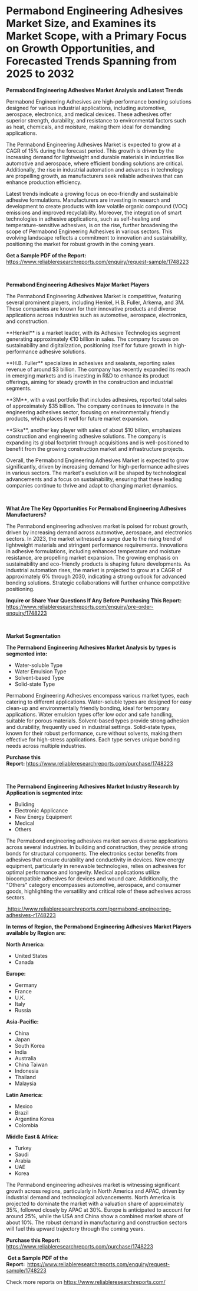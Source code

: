 <p><h1>Permabond Engineering Adhesives Market Size, and Examines its Market Scope, with a Primary Focus on Growth Opportunities, and Forecasted Trends Spanning from 2025 to 2032</h1></p><p><strong>Permabond Engineering Adhesives Market Analysis and Latest Trends</strong></p>
<p><p>Permabond Engineering Adhesives are high-performance bonding solutions designed for various industrial applications, including automotive, aerospace, electronics, and medical devices. These adhesives offer superior strength, durability, and resistance to environmental factors such as heat, chemicals, and moisture, making them ideal for demanding applications.</p><p>The Permabond Engineering Adhesives Market is expected to grow at a CAGR of 15% during the forecast period. This growth is driven by the increasing demand for lightweight and durable materials in industries like automotive and aerospace, where efficient bonding solutions are critical. Additionally, the rise in industrial automation and advances in technology are propelling growth, as manufacturers seek reliable adhesives that can enhance production efficiency.</p><p>Latest trends indicate a growing focus on eco-friendly and sustainable adhesive formulations. Manufacturers are investing in research and development to create products with low volatile organic compound (VOC) emissions and improved recyclability. Moreover, the integration of smart technologies in adhesive applications, such as self-healing and temperature-sensitive adhesives, is on the rise, further broadening the scope of Permabond Engineering Adhesives in various sectors. This evolving landscape reflects a commitment to innovation and sustainability, positioning the market for robust growth in the coming years.</p></p>
<p><strong>Get a Sample PDF of the Report:&nbsp;</strong> <a href="https://www.reliableresearchreports.com/enquiry/request-sample/1748223?utm_campaign=3322&utm_medium=2&utm_source=Github&utm_content=ia&utm_term=01042025&utm_id=permabond-engineering-adhesives">https://www.reliableresearchreports.com/enquiry/request-sample/1748223</a></p>
<p>&nbsp;</p>
<p><strong>Permabond Engineering Adhesives Major Market Players</strong></p>
<p><p>The Permabond Engineering Adhesives Market is competitive, featuring several prominent players, including Henkel, H.B. Fuller, Arkema, and 3M. These companies are known for their innovative products and diverse applications across industries such as automotive, aerospace, electronics, and construction.</p><p>**Henkel** is a market leader, with its Adhesive Technologies segment generating approximately €10 billion in sales. The company focuses on sustainability and digitalization, positioning itself for future growth in high-performance adhesive solutions.</p><p>**H.B. Fuller** specializes in adhesives and sealants, reporting sales revenue of around $3 billion. The company has recently expanded its reach in emerging markets and is investing in R&D to enhance its product offerings, aiming for steady growth in the construction and industrial segments.</p><p>**3M**, with a vast portfolio that includes adhesives, reported total sales of approximately $35 billion. The company continues to innovate in the engineering adhesives sector, focusing on environmentally friendly products, which places it well for future market expansion.</p><p>**Sika**, another key player with sales of about $10 billion, emphasizes construction and engineering adhesive solutions. The company is expanding its global footprint through acquisitions and is well-positioned to benefit from the growing construction market and infrastructure projects.</p><p>Overall, the Permabond Engineering Adhesives Market is expected to grow significantly, driven by increasing demand for high-performance adhesives in various sectors. The market's evolution will be shaped by technological advancements and a focus on sustainability, ensuring that these leading companies continue to thrive and adapt to changing market dynamics.</p></p>
<p>&nbsp;</p>
<p><strong>What Are The Key Opportunities For Permabond Engineering Adhesives Manufacturers?</strong></p>
<p><p>The Permabond engineering adhesives market is poised for robust growth, driven by increasing demand across automotive, aerospace, and electronics sectors. In 2023, the market witnessed a surge due to the rising trend of lightweight materials and stringent performance requirements. Innovations in adhesive formulations, including enhanced temperature and moisture resistance, are propelling market expansion. The growing emphasis on sustainability and eco-friendly products is shaping future developments. As industrial automation rises, the market is projected to grow at a CAGR of approximately 6% through 2030, indicating a strong outlook for advanced bonding solutions. Strategic collaborations will further enhance competitive positioning.</p></p>
<p><strong>Inquire or Share Your Questions If Any Before Purchasing This Report:</strong> <a href="https://www.reliableresearchreports.com/enquiry/pre-order-enquiry/1748223?utm_campaign=3322&utm_medium=2&utm_source=Github&utm_content=ia&utm_term=01042025&utm_id=permabond-engineering-adhesives">https://www.reliableresearchreports.com/enquiry/pre-order-enquiry/1748223</a></p>
<p>&nbsp;</p>
<p><strong>Market Segmentation</strong></p>
<p><strong>The Permabond Engineering Adhesives Market Analysis by types is segmented into:</strong></p>
<p><ul><li>Water-soluble Type</li><li>Water Emulsion Type</li><li>Solvent-based Type</li><li>Solid-state Type</li></ul></p>
<p><p>Permabond Engineering Adhesives encompass various market types, each catering to different applications. Water-soluble types are designed for easy clean-up and environmentally friendly bonding, ideal for temporary applications. Water emulsion types offer low odor and safe handling, suitable for porous materials. Solvent-based types provide strong adhesion and durability, frequently used in industrial settings. Solid-state types, known for their robust performance, cure without solvents, making them effective for high-stress applications. Each type serves unique bonding needs across multiple industries.</p></p>
<p><strong>Purchase this Report:&nbsp;</strong><a href="https://www.reliableresearchreports.com/purchase/1748223?utm_campaign=3322&utm_medium=2&utm_source=Github&utm_content=ia&utm_term=01042025&utm_id=permabond-engineering-adhesives">https://www.reliableresearchreports.com/purchase/1748223</a></p>
<p>&nbsp;</p>
<p><strong>The Permabond Engineering Adhesives Market Industry Research by Application is segmented into:</strong></p>
<p><ul><li>Buliding</li><li>Electronic Applicance</li><li>New Energy Equipment</li><li>Medical</li><li>Others</li></ul></p>
<p><p>The Permabond engineering adhesives market serves diverse applications across several industries. In building and construction, they provide strong bonds for structural components. The electronics sector benefits from adhesives that ensure durability and conductivity in devices. New energy equipment, particularly in renewable technologies, relies on adhesives for optimal performance and longevity. Medical applications utilize biocompatible adhesives for devices and wound care. Additionally, the "Others" category encompasses automotive, aerospace, and consumer goods, highlighting the versatility and critical role of these adhesives across sectors.</p></p>
<p><a href="https://www.reliableresearchreports.com/permabond-engineering-adhesives-r1748223?utm_campaign=3322&utm_medium=2&utm_source=Github&utm_content=ia&utm_term=01042025&utm_id=permabond-engineering-adhesives">&nbsp;https://www.reliableresearchreports.com/permabond-engineering-adhesives-r1748223</a></p>
<p><strong>In terms of Region, the Permabond Engineering Adhesives Market Players available by Region are:</strong></p>
<p>
    <p> <strong> North America: </strong>
        <ul>
            <li>United States</li>
            <li>Canada</li>
        </ul>
        </p> 
    <p> <strong> Europe: </strong>
        <ul>
            <li>Germany</li>
            <li>France</li>
            <li>U.K.</li>
            <li>Italy</li>
            <li>Russia</li>
        </ul>
        </p> 
    <p> <strong> Asia-Pacific: </strong>
        <ul>
            <li>China</li>
            <li>Japan</li>
            <li>South Korea</li>
            <li>India</li>
            <li>Australia</li>
            <li>China Taiwan</li>
            <li>Indonesia</li>
            <li>Thailand</li>
            <li>Malaysia</li>
        </ul>
        </p> 
    <p> <strong> Latin America: </strong>
        <ul>
            <li>Mexico</li>
            <li>Brazil</li>
            <li>Argentina Korea</li>
            <li>Colombia</li>
        </ul>
        </p> 
    <p> <strong> Middle East & Africa: </strong>
        <ul>
            <li>Turkey</li>
            <li>Saudi</li>
            <li>Arabia</li>
            <li>UAE</li>
            <li>Korea</li>
        </ul>
    </p>
    </p>
<p><p>The Permabond engineering adhesives market is witnessing significant growth across regions, particularly in North America and APAC, driven by industrial demand and technological advancements. North America is projected to dominate the market with a valuation share of approximately 35%, followed closely by APAC at 30%. Europe is anticipated to account for around 25%, while the USA and China show a combined market share of about 10%. The robust demand in manufacturing and construction sectors will fuel this upward trajectory through the coming years.</p></p>
<p><strong>Purchase this Report: </strong><a href="https://www.reliableresearchreports.com/purchase/1748223?utm_campaign=3322&utm_medium=2&utm_source=Github&utm_content=ia&utm_term=01042025&utm_id=permabond-engineering-adhesives">https://www.reliableresearchreports.com/purchase/1748223</a></p>
<p>&nbsp;<strong>Get a Sample PDF of the Report:&nbsp;&nbsp;</strong><a href="https://www.reliableresearchreports.com/enquiry/request-sample/1748223?utm_campaign=3322&utm_medium=2&utm_source=Github&utm_content=ia&utm_term=01042025&utm_id=permabond-engineering-adhesives">https://www.reliableresearchreports.com/enquiry/request-sample/1748223</a></p>
<p><strong></strong></p>
<p>Check more reports on <a href="https://www.reliableresearchreports.com/?utm_campaign=3322&utm_medium=2&utm_source=Github&utm_content=ia&utm_term=01042025&utm_id=permabond-engineering-adhesives">https://www.reliableresearchreports.com/</a></p>